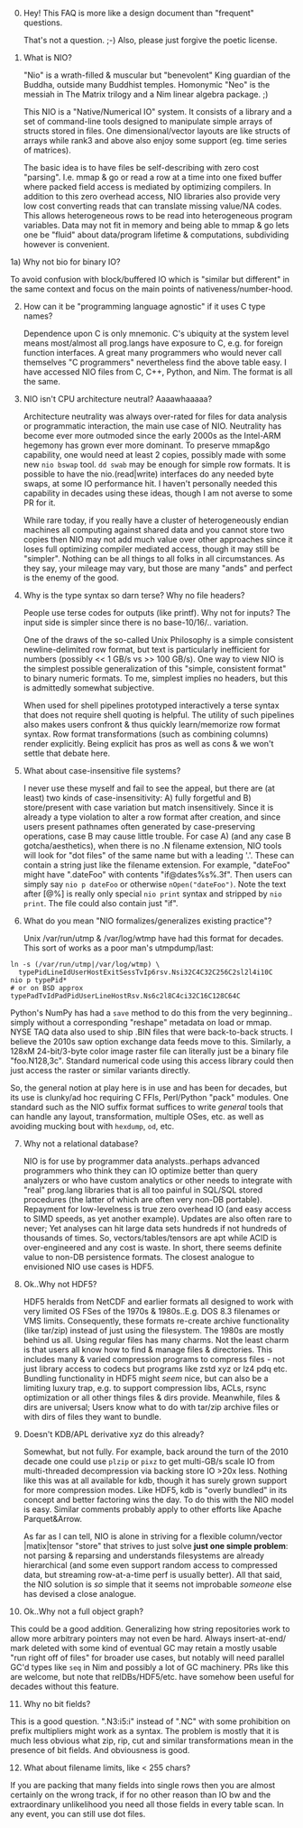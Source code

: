 0) Hey!  This FAQ is more like a design document than "frequent" questions.

   That's not a question. ;-)  Also, please just forgive the poetic license.

1) What is NIO?

   "Nio" is a wrath-filled & muscular but "benevolent" King guardian of the
   Buddha, outside many Buddhist temples.  Homonymic "Neo" is the messiah in
   The Matrix trilogy and a Nim linear algebra package. ;)

   This NIO is a "Native/Numerical IO" system.  It consists of a library and a
   set of command-line tools designed to manipulate simple arrays of structs
   stored in files.  One dimensional/vector layouts are like structs of arrays
   while rank3 and above also enjoy some support (eg. time series of matrices).

   The basic idea is to have files be self-describing with zero cost "parsing".
   I.e. mmap & go or read a row at a time into one fixed buffer where packed
   field access is mediated by optimizing compilers.  In addition to this zero
   overhead access, NIO libraries also provide very low cost converting reads
   that can translate missing value/NA codes.  This allows heterogeneous rows
   to be read into heterogeneous program variables.  Data may not fit in memory
   and being able to mmap & go lets one be "fluid" about data/program lifetime
   & computations, subdividing however is convenient.

1a) Why not bio for binary IO?

   To avoid confusion with block/buffered IO which is "similar but different"
   in the same context and focus on the main points of nativeness/number-hood.

2) How can it be "programming language agnostic" if it uses C type names?

   Dependence upon C is only mnemonic.  C's ubiquity at the system level means
   most/almost all prog.langs have exposure to C, e.g. for foreign function
   interfaces.  A great many programmers who would never call themselves "C
   programmers" nevertheless find the above table easy.  I have accessed NIO
   files from C, C++, Python, and Nim.  The format is all the same.

3) NIO isn't CPU architecture neutral?  Aaaawhaaaaa?

   Architecture neutrality was always over-rated for files for data analysis or
   programmatic interaction, the main use case of NIO.  Neutrality has become
   ever more outmoded since the early 2000s as the Intel-ARM hegemony has grown
   ever more dominant.  To preserve mmap&go capability, one would need at least
   2 copies, possibly made with some new `nio bswap` tool.  `dd swab` may be
   enough for simple row formats.  It is possible to have the nio.(read|write)
   interfaces do any needed byte swaps, at some IO performance hit.  I haven't
   personally needed this capability in decades using these ideas, though I am
   not averse to some PR for it.

   While rare today, if you really have a cluster of heterogeneously endian
   machines all computing against shared data and you cannot store two copies
   then NIO may not add much value over other approaches since it loses full
   optimizing compiler mediated access, though it may still be "simpler".
   Nothing can be all things to all folks in all circumstances.  As they say,
   your mileage may vary, but those are many "ands" and perfect is the enemy of
   the good.

4) Why is the type syntax so darn terse?  Why no file headers?

   People use terse codes for outputs (like printf).  Why not for inputs?
   The input side is simpler since there is no base-10/16/.. variation.

   One of the draws of the so-called Unix Philosophy is a simple consistent
   newline-delimited row format, but text is particularly inefficient for
   numbers (possibly << 1 GB/s vs >> 100 GB/s).  One way to view NIO is the
   simplest possible generalization of this "simple, consistent format" to
   binary numeric formats.  To me, simplest implies no headers, but this is
   admittedly somewhat subjective.

   When used for shell pipelines prototyped interactively a terse syntax that
   does not require shell quoting is helpful.  The utility of such pipelines
   also makes users confront & thus quickly learn/memorize row format syntax.
   Row format transformations (such as combining columns) render explicitly.
   Being explicit has pros as well as cons & we won't settle that debate here.

5) What about case-insensitive file systems?

   I never use these myself and fail to see the appeal, but there are (at
   least) two kinds of case-insensitivity: A) fully forgetful and B)
   store/present with case variation but match insensitively.  Since it is
   already a type violation to alter a row format after creation, and since
   users present pathnames often generated by case-preserving operations, case
   B may cause little trouble.  For case A) (and any case B gotcha/aesthetics),
   when there is no .N filename extension, NIO tools will look for "dot files"
   of the same name but with a leading '.'.  These can contain a string just
   like the filename extension.  For example, "dateFoo" might have ".dateFoo"
   with contents "if@dates%s%.3f".  Then users can simply say `nio p dateFoo`
   or otherwise `nOpen("dateFoo")`.  Note the text after [@%] is really only
   special `nio print` syntax and stripped by `nio print`.  The file could also
   contain just "if".

6) What do you mean "NIO formalizes/generalizes existing practice"?

   Unix /var/run/utmp & /var/log/wtmp have had this format for decades.  This
   sort of works as a poor man's utmpdump/last:
```
ln -s (/var/run/utmp|/var/log/wtmp) \
  typePidLineIdUserHostExitSessTvIp6rsv.Nsi32C4C32C256C2sl2l4i10C
nio p typePid*
# or on BSD approx typePadTvIdPadPidUserLineHostRsv.Ns6c2l8C4ci32C16C128C64C
```
   Python's NumPy has had a `save` method to do this from the very beginning..
   simply without a corresponding "reshape" metadata on load or mmap.  NYSE TAQ
   data also used to ship .BIN files that were back-to-back structs.  I believe
   the 2010s saw option exchange data feeds move to this.  Similarly, a 128xM
   24-bit/3-byte color image raster file can literally just be a binary file
   "foo.N128,3c".  Standard numerical code using this access library could then
   just access the raster or similar variants directly.

   So, the general notion at play here is in use and has been for decades, but
   its use is clunky/ad hoc requiring C FFIs, Perl/Python "pack" modules.  One
   standard such as the NIO suffix format suffices to write *general* tools
   that can handle any layout, transformation, multiple OSes, etc. as well as
   avoiding mucking bout with `hexdump`, `od`, etc.

7) Why not a relational database?

   NIO is for use by programmer data analysts..perhaps advanced programmers who
   think they can IO optimize better than query analyzers or who have custom
   analytics or other needs to integrate with "real" prog.lang libraries that
   is all too painful in SQL/SQL stored procedures (the latter of which are
   often very non-DB portable).  Repayment for low-levelness is true zero
   overhead IO (and easy access to SIMD speeds, as yet another example).
   Updates are also often rare to never; Yet analyses can hit large data sets
   hundreds if not hundreds of thousands of times.  So, vectors/tables/tensors
   are apt while ACID is over-engineered and any cost is waste.  In short,
   there seems definite value to non-DB persistence formats.  The closest
   analogue to envisioned NIO use cases is HDF5.

8) Ok..Why not HDF5?

   HDF5 heralds from NetCDF and earlier formats all designed to work with very
   limited OS FSes of the 1970s & 1980s..E.g. DOS 8.3 filenames or VMS limits.
   Consequently, these formats re-create archive functionality (like tar/zip)
   instead of just using the filesystem.  The 1980s are mostly behind us all.
   Using regular files has many charms.  Not the least charm is that users all
   know how to find & manage files & directories.  This includes many & varied
   compression programs to compress files - not just library access to codecs
   but programs like zstd xyz or lz4 pdq etc.  Bundling functionality in HDF5
   might *seem* nice, but can also be a limiting luxury trap, e.g. to support
   compression libs, ACLs, rsync optimization or all other things files & dirs
   provide.  Meanwhile, files & dirs are universal; Users know what to do with
   tar/zip archive files or with dirs of files they want to bundle.

9) Doesn't KDB/APL derivative xyz do this already?

   Somewhat, but not fully.  For example, back around the turn of the 2010
   decade one could use `plzip` or `pixz` to get multi-GB/s scale IO from
   multi-threaded decompression via backing store IO >20x less.  Nothing like
   this was at all available for kdb, though it has surely grown support for
   more compression modes.  Like HDF5, kdb is "overly bundled" in its concept
   and better factoring wins the day.  To do this with the NIO model is easy.
   Similar comments probably apply to other efforts like Apache Parquet&Arrow.

   As far as I can tell, NIO is alone in striving for a flexible column/vector
   |matix|tensor "store" that strives to just solve **just one simple problem**:
   not parsing & reparsing and understands filesystems are already hierarchical
   (and some even support random access to compressed data, but streaming
   row-at-a-time perf is usually better).  All that said, the NIO solution is
   *so* simple that it seems not improbable *someone* else has devised a close
   analogue.

10) Ok..Why not a full object graph?

   This could be a good addition.  Generalizing how string repositories work to
   allow more arbitrary pointers may not even be hard.  Always insert-at-end/
   mark deleted with some kind of eventual GC may retain a mostly usable "run
   right off of files" for broader use cases, but notably will need parallel
   GC'd types like `seq` in Nim and possibly a lot of GC machinery.  PRs like
   this are welcome, but note that relDBs/HDF5/etc. have somehow been useful
   for decades without this feature.

11) Why no bit fields?

   This is a good question.  ".N3:i5:i" instead of ".NC" with some prohibition
   on prefix multipliers might work as a syntax.  The problem is mostly that it
   is much less obvious what zip, rip, cut and similar transformations mean in
   the presence of bit fields.  And obviousness is good.

12) What about filename limits, like < 255 chars?

   If you are packing that many fields into single rows then you are almost
   certainly on the wrong track, if for no other reason than IO bw and the
   extraordinary unlikelihood you need all those fields in every table scan.
   In any event, you can still use dot files.
